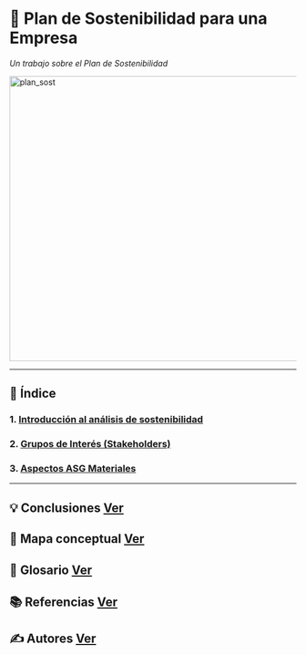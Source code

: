 # 🔄 Plan de Sostenibilidad para una Empresa

_Un trabajo sobre el Plan de Sostenibilidad_

<img src="img/" alt="plan_sost" width="1200" height="500">

---

## 📑 Índice

### 1. [Introducción al análisis de sostenibilidad](introduccion.md)
### 2. [Grupos de Interés (Stakeholders)](stakeholders.md)
### 3. [Aspectos ASG Materiales](aspectos.md)

---

## 💡 Conclusiones [Ver](conclusiones.md)

## 🧷 Mapa conceptual [Ver](mapa_conceptual.md)

## 📖 Glosario [Ver](glosario.md)

## 📚 Referencias [Ver](referencias.md)

## ✍️ Autores [Ver](autores.md)
